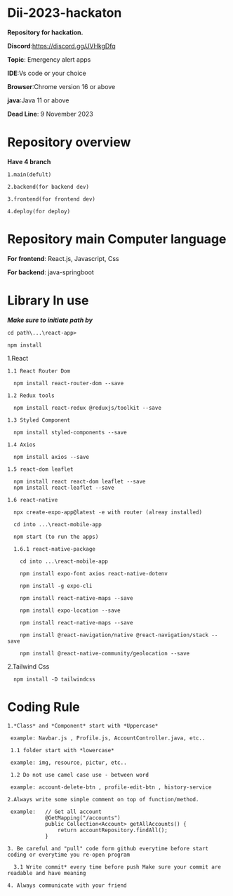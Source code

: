 # Dii-2023-hackaton
 **Repository for hackation.**
 
 **Discord**:https://discord.gg/JVHkgDfq

 **Topic**: Emergency alert apps

 **IDE**:Vs code or your choice
 
 **Browser**:Chrome version 16 or above

 **java**:Java 11 or above

 **Dead Line**: 9 November 2023
# Repository overview
 **Have 4 branch**
 
    1.main(defult)

    2.backend(for backend dev)

    3.frontend(for frontend dev)

    4.deploy(for deploy)
# Repository main Computer language
 **For frontend**: React.js, Javascript, Css

 **For backend**: java-springboot

# Library In use
 ***Make sure to initiate path by***

    cd path\...\react-app> 

    npm install
    
  1.React

    1.1 React Router Dom

      npm install react-router-dom --save

    1.2 Redux tools

      npm install react-redux @reduxjs/toolkit --save

    1.3 Styled Component

      npm install styled-components --save

    1.4 Axios

      npm install axios --save

    1.5 react-dom leaflet

      npm install react react-dom leaflet --save
      npm install react-leaflet --save

    1.6 react-native

      npx create-expo-app@latest -e with router (alreay installed)
      
      cd into ...\react-mobile-app

      npm start (to run the apps)

      1.6.1 react-native-package

        cd into ...\react-mobile-app

        npm install expo-font axios react-native-dotenv

        npm install -g expo-cli

        npm install react-native-maps --save

        npm install expo-location --save

        npm install react-native-maps --save

        npm install @react-navigation/native @react-navigation/stack --save

        npm install @react-native-community/geolocation --save




  2.Tailwind Css

      npm install -D tailwindcss

 # Coding Rule
    1.*Class* and *Component* start with *Uppercase*

     example: Navbar.js , Profile.js, AccountController.java, etc..

     1.1 folder start with *lowercase*

     example: img, resource, pictur, etc..

     1.2 Do not use camel case use - between word

     example: account-delete-btn , profile-edit-btn , history-service

    2.Always write some simple comment on top of function/method.

     example:   // Get all account
                @GetMapping("/accounts")
                public Collection<Account> getAllAccounts() {
                    return accountRepository.findAll();
                }
              
    3. Be careful and "pull" code form github everytime before start coding or everytime you re-open program

      3.1 Write commit* every time before push Make sure your commit are readable and have meaning

    4. Always communicate with your friend

  



